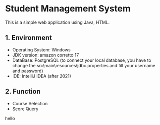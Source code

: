 # Student Management System
This is a simple web application using Java, HTML.
## 1. Environment
- Operating System: Windows
- JDK version: amazon corretto 17
- DataBase: PostgreSQL
    (to connect your local database, you have to change the src\main\resources\jdbc.properties and fill your username and password)
- IDE: IntelliJ IDEA (after 2021)
## 2. Function
- Course Selection
- Score Query


hello